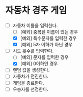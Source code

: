 # 자동차 경주 게임

- [ ] 자동차 이름을 입력한다.
  - [ ] [예외] 중복된 이름이 있는 경우
  - [X] [예외] 특수문자를 입력한 경우
  - [X] [예외] 5자 이하가 아닌 경우
- [ ] 시도 횟수를 입력한다.
  - [ ] [예외] 문자를 입력한 경우
  - [X] [예외] 0이하인 경우
- [ ] 랜덤 값을 생성한다.
- [ ] 자동차가 전진한다.
- [ ] 게임을 종료한다.
- [ ] 우승자를 선정한다.
